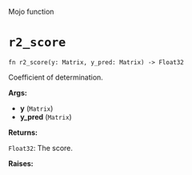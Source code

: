 Mojo function

# `r2_score`

```mojo
fn r2_score(y: Matrix, y_pred: Matrix) -> Float32
```

Coefficient of determination.

**Args:**

- **y** (`Matrix`)
- **y_pred** (`Matrix`)

**Returns:**

`Float32`: The score.

**Raises:**

